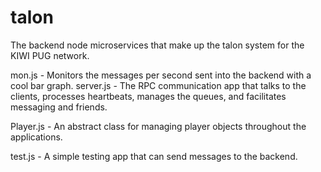 # talon
The backend node microservices that make up the talon system for the KIWI PUG network.

mon.js    - Monitors the messages per second sent into the backend with a cool bar graph.
server.js - The RPC communication app that talks to the clients, processes heartbeats, manages the queues, and
facilitates messaging and friends.

Player.js - An abstract class for managing player objects throughout the applications.

test.js   - A simple testing app that can send messages to the backend.
